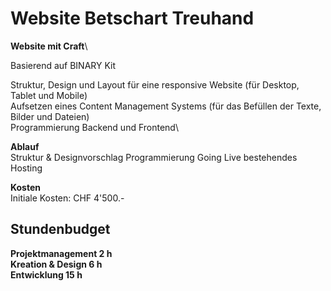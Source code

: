 # Website Betschart Treuhand


**Website mit Craft**\

Basierend auf BINARY Kit

Struktur, Design und Layout für eine responsive Website (für Desktop, Tablet und Mobile)\
Aufsetzen eines Content Management Systems (für das Befüllen der Texte, Bilder und Dateien)\
Programmierung Backend und Frontend\


**Ablauf**\
Struktur & Designvorschlag
Programmierung
Going Live
bestehendes Hosting

**Kosten**\
Initiale Kosten: CHF 4'500.-

## Stundenbudget

**Projektmanagement 2 h\
Kreation & Design 6 h\
Entwicklung 15 h**
